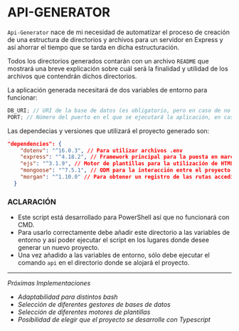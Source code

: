 # API-GENERATOR

`Api-Generator` nace de mi necesidad de automatizar el proceso de creación de una estructura de directorios y archivos para un servidor en Express y así ahorrar el tiempo que se tarda en dicha estructuración.

Todos los directorios generados contarán con un archivo `README` que mostrará una breve explicación sobre cuál será la finalidad y utilidad de los archivos que contendrán dichos directorios.

La aplicación generada necesitará de dos variables de entorno para funcionar:

```javascript
DB_URI; // URI de la base de datos (es obligatorio, pero en caso de no utilizar una base de datos sólo debe comentar la línea 2 y 8 de index.js)
PORT; // Número del puerto en el que se ejecutará la aplicación, en caso de no proporcionar utilizará 3000 por defecto
```

Las dependecias y versiones que utilizará el proyecto generado son:

```json
"dependencies": {
    "dotenv": "^16.0.3", // Para utilizar archivos .env
    "express": "^4.18.2", // Framework principal para la puesta en marcha del servidor
    "ejs": "^3.1.9", // Motor de plantillas para la utilización de HTML + JS
    "mongoose": "^7.5.1", // ODM para la interacción entre el proyecto y la base de datos
    "morgan": "^1.10.0" // Para obtener un registro de las rutas accedidas
  }
```

### ACLARACIÓN

- Este script está desarrollado para PowerShell así que no funcionará con CMD.
- Para usarlo correctamente debe añadir este directorio a las variables de entorno y así poder ejecutar el script en los lugares donde desee generar un nuevo proyecto.
- Una vez añadido a las variables de entorno, sólo debe ejecutar el comando `api` en el directorio donde se alojará el proyecto.
---

_Próximas Implementaciones_

- _Adaptabilidad para distintos bash_
- _Selección de diferentes gestores de bases de datos_
- _Selección de diferentes motores de plantillas_
- _Posibilidad de elegir que el proyecto se desarrolle con Typescript_
